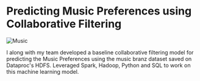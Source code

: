 # Predicting Music Preferences using Collaborative Filtering

![Music]()

I along with my team developed a baseline collaborative filtering model for predicting the Music Preferences using the music branz dataset saved on Dataproc's HDFS. 
Leveraged Spark, Hadoop, Python and SQL to work on this machine learning model.
